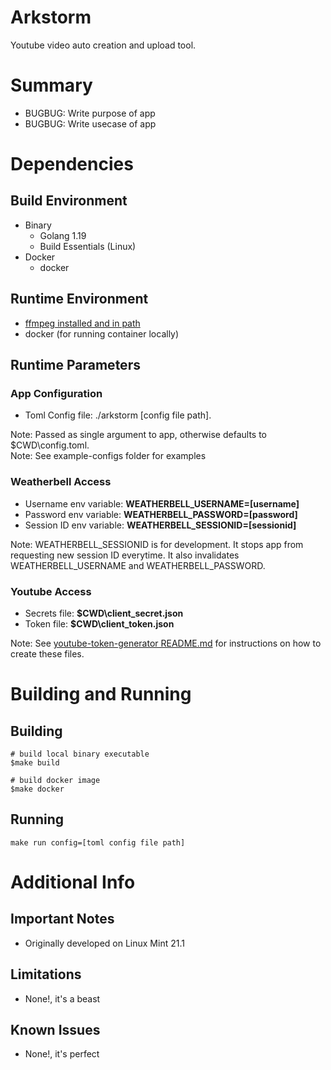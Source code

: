 # Arkstorm
Youtube video auto creation and upload tool.

# Summary

- BUGBUG: Write purpose of app
- BUGBUG: Write usecase of app

# Dependencies
## Build Environment

- Binary
  - Golang 1.19
  - Build Essentials (Linux)
- Docker
  - docker

## Runtime Environment

- [ffmpeg installed and in path](https://ffmpeg.org/download.html)
- docker (for running container locally)

## Runtime Parameters
### App Configuration
- Toml Config file: ./arkstorm [config file path]. 

Note: Passed as single argument to app, otherwise defaults to $CWD\config.toml.<br>
Note: See example-configs folder for examples

### Weatherbell Access  
- Username env variable: **WEATHERBELL_USERNAME=[username]**
- Password env variable: **WEATHERBELL_PASSWORD=[password]**
- Session ID env variable: **WEATHERBELL_SESSIONID=[sessionid]**

Note: WEATHERBELL_SESSIONID is for development. It stops app from requesting new session ID everytime. It also invalidates WEATHERBELL_USERNAME and WEATHERBELL_PASSWORD.

### Youtube Access
- Secrets file: **$CWD\client_secret.json**
- Token file: **$CWD\client_token.json**

Note: See [youtube-token-generator README.md](youtube-token-generator/README.md) for instructions on how to create these files.

# Building and Running
## Building

```
# build local binary executable
$make build

# build docker image
$make docker
```
## Running

```
make run config=[toml config file path]
```

# Additional Info

## Important Notes

- Originally developed on Linux Mint 21.1

## Limitations

- None!, it's a beast

## Known Issues 

- None!, it's perfect
